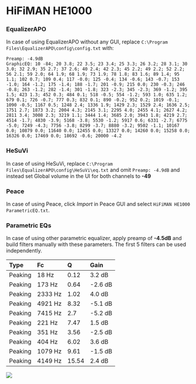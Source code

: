 # HiFiMAN HE1000

### EqualizerAPO
In case of using EqualizerAPO without any GUI, replace `C:\Program Files\EqualizerAPO\config\config.txt`
with:
```
Preamp: -4.9dB
GraphicEQ: 10 -84; 20 3.8; 22 3.5; 23 3.4; 25 3.3; 26 3.2; 28 3.1; 30 3.0; 32 2.9; 35 2.7; 37 2.6; 40 2.4; 42 2.3; 45 2.2; 49 2.2; 52 2.2; 56 2.1; 59 2.0; 64 1.9; 68 1.9; 73 1.9; 78 1.8; 83 1.6; 89 1.4; 95 1.1; 102 0.7; 109 0.4; 117 -0.0; 125 -0.4; 134 -0.6; 143 -0.7; 153 -1.0; 164 -1.2; 175 -1.4; 188 -1.7; 201 -0.9; 215 0.0; 230 -0.3; 246 -0.8; 263 -1.2; 282 -1.4; 301 -1.8; 323 -2.3; 345 -2.3; 369 -1.2; 395 1.5; 423 1.3; 452 0.3; 484 0.1; 518 -0.5; 554 -1.2; 593 1.0; 635 1.2; 679 0.1; 726 -0.7; 777 0.3; 832 0.1; 890 -0.2; 952 0.2; 1019 -0.1; 1090 -0.5; 1167 0.5; 1248 2.4; 1336 1.9; 1429 2.3; 1529 2.4; 1636 2.5; 1751 2.7; 1873 3.2; 2004 4.3; 2145 3.1; 2295 4.0; 2455 4.1; 2627 4.2; 2811 3.4; 3008 2.3; 3219 1.1; 3444 1.4; 3685 2.0; 3943 1.8; 4219 2.7; 4514 -1.7; 4830 -3.9; 5168 -3.8; 5530 -1.2; 5917 0.6; 6331 -2.7; 6775 -5.0; 7249 -4.3; 7756 -3.8; 8299 -3.7; 8880 -3.2; 9502 -1.1; 10167 0.0; 10879 0.0; 11640 0.0; 12455 0.0; 13327 0.0; 14260 0.0; 15258 0.0; 16326 0.0; 17469 0.0; 18692 -0.6; 20000 -4.2
```

### HeSuVi
In case of using HeSuVi, replace `C:\Program Files\EqualizerAPO\config\HeSuVi\eq.txt` and omit `Preamp:
-4.9dB` and instead set Global volume in the UI for both channels to **-49**

### Peace
In case of using Peace, click *Import* in Peace GUI and select `HiFiMAN HE1000 ParametricEQ.txt`.

### Parametric EQs
In case of using other parametric equalizer, apply preamp of **-4.5dB** and build filters manually with
these parameters. The first 5 filters can be used independently.

| Type    | Fc      |     Q | Gain    |
|:--------|:--------|:------|:--------|
| Peaking | 18 Hz   |  0.12 | 3.2 dB  |
| Peaking | 173 Hz  |  0.64 | -2.6 dB |
| Peaking | 2333 Hz |  1.02 | 4.0 dB  |
| Peaking | 4921 Hz |  8.32 | -5.1 dB |
| Peaking | 7415 Hz |  2.7  | -5.2 dB |
| Peaking | 221 Hz  |  7.47 | 1.5 dB  |
| Peaking | 351 Hz  |  3.56 | -2.5 dB |
| Peaking | 404 Hz  |  6.02 | 3.6 dB  |
| Peaking | 1079 Hz |  9.61 | -1.5 dB |
| Peaking | 4149 Hz | 15.54 | 2.4 dB  |

![](https://raw.githubusercontent.com/jaakkopasanen/AutoEq/master/results/innerfidelity/sbaf-serious/HiFiMAN%20HE1000/HiFiMAN%20HE1000.png)